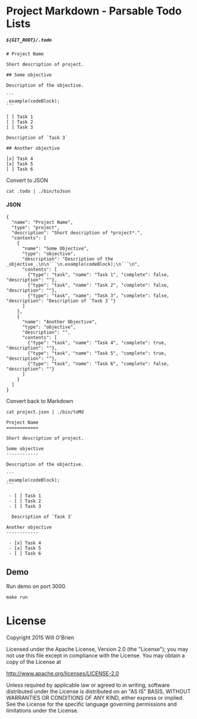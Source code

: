
Project Markdown  - Parsable Todo Lists
===========

##### `${GIT_ROOT}/.todo`

    # Project Name

    Short description of project.

    ## Some objective

    Description of the objective.

    ```
    .example(codeBlock);
    ```

    [ ] Task 1
    [ ] Task 2
    [ ] Task 3

    Description of `Task 3`

    ## Another objective

    [x] Task 4
    [x] Task 5
    [ ] Task 6


Convert to JSON

```
cat .todo | ./bin/toJson
```

#### JSON

```
{
  "name": "Project Name",
  "type": "project",
  "description": "Short description of *project*.",
  "contents": [
    {
      "name": "Some Objective",
      "type": "objective",
      "description": "Description of the _objective_.\n\n```\n.example(codeBlock);\n```\n",
      "contents": [
        {"type": "task", "name": "Task 1", "complete": false, "description": ""},
        {"type": "task", "name": "Task 2", "complete": false, "description": ""},
        {"type": "task", "name": "Task 3", "complete": false, "description": "Description of `Task 3`"}
      ]
    },
    {
      "name": "Another Objective",
      "type": "objective",
      "description": "",
      "contents": [
        {"type": "task", "name": "Task 4", "complete": true, "description": ""},
        {"type": "task", "name": "Task 5", "complete": true, "description": ""},
        {"type": "task", "name": "Task 6", "complete": false, "description": ""}
      ]
    }
  ]
}
```

Convert back to Markdown

```
cat project.json | ./bin/toMd
```

    Project Name
    ============

    Short description of project.

    Some objective
    ------------

    Description of the objective.

    ```
    .example(codeBlock);
    ```

     - [ ] Task 1
     - [ ] Task 2
     - [ ] Task 3

      Description of `Task 3`

    Another objective
    ------------

     - [x] Task 4
     - [x] Task 5
     - [ ] Task 6



## Demo

Run demo on port 3000.

```
make run
```



# License

Copyright 2015 Will O'Brien

Licensed under the Apache License, Version 2.0 (the "License");
you may not use this file except in compliance with the License.
You may obtain a copy of the License at

  http://www.apache.org/licenses/LICENSE-2.0

Unless required by applicable law or agreed to in writing, software
distributed under the License is distributed on an "AS IS" BASIS,
WITHOUT WARRANTIES OR CONDITIONS OF ANY KIND, either express or implied.
See the License for the specific language governing permissions and
limitations under the License.

